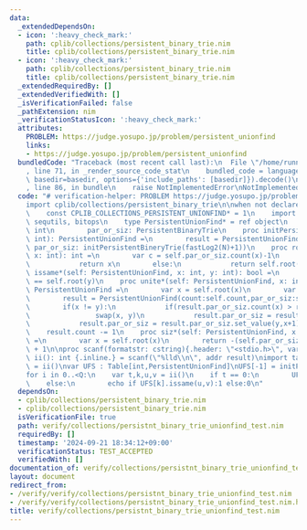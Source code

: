 ```yaml
---
data:
  _extendedDependsOn:
  - icon: ':heavy_check_mark:'
    path: cplib/collections/persistent_binary_trie.nim
    title: cplib/collections/persistent_binary_trie.nim
  - icon: ':heavy_check_mark:'
    path: cplib/collections/persistent_binary_trie.nim
    title: cplib/collections/persistent_binary_trie.nim
  _extendedRequiredBy: []
  _extendedVerifiedWith: []
  _isVerificationFailed: false
  _pathExtension: nim
  _verificationStatusIcon: ':heavy_check_mark:'
  attributes:
    PROBLEM: https://judge.yosupo.jp/problem/persistent_unionfind
    links:
    - https://judge.yosupo.jp/problem/persistent_unionfind
  bundledCode: "Traceback (most recent call last):\n  File \"/home/runner/.local/lib/python3.10/site-packages/onlinejudge_verify/documentation/build.py\"\
    , line 71, in _render_source_code_stat\n    bundled_code = language.bundle(stat.path,\
    \ basedir=basedir, options={'include_paths': [basedir]}).decode()\n  File \"/home/runner/.local/lib/python3.10/site-packages/onlinejudge_verify/languages/nim.py\"\
    , line 86, in bundle\n    raise NotImplementedError\nNotImplementedError\n"
  code: "# verification-helper: PROBLEM https://judge.yosupo.jp/problem/persistent_unionfind\n\
    import cplib/collections/persistent_binary_trie\n\nwhen not declared CPLIB_COLLECTIONS_PERSISTENT_UNIONFIND:\n\
    \    const CPLIB_COLLECTIONS_PERSISTENT_UNIONFIND* = 1\n    import algorithm,\
    \ sequtils, bitops\n    type PersistentUnionFind* = ref object\n        count*:\
    \ int\n        par_or_siz: PersistentBinaryTrie\n    proc initPersistentUnionFind*(N:\
    \ int): PersistentUnionFind =\n        result = PersistentUnionFind(count: N,\
    \ par_or_siz: initPersistentBineryTrie(fastLog2(N)+1))\n    proc root*(self: PersistentUnionFind,\
    \ x: int): int =\n        var c = self.par_or_siz.count(x)-1\n        if c < 0:\n\
    \            return x\n        else:\n            return self.root(c)\n    proc\
    \ issame*(self: PersistentUnionFind, x: int, y: int): bool =\n        return self.root(x)\
    \ == self.root(y)\n    proc unite*(self: PersistentUnionFind, x: int, y: int):\
    \ PersistentUnionFind =\n        var x = self.root(x)\n        var y = self.root(y)\n\
    \        result = PersistentUnionFind(count:self.count,par_or_siz:self.par_or_siz)\n\
    \        if(x != y):\n            if(result.par_or_siz.count(x) > result.par_or_siz.count(y)):\n\
    \                swap(x, y)\n            result.par_or_siz = result.par_or_siz.incl(x,result.par_or_siz.count(y)-1)\n\
    \            result.par_or_siz = result.par_or_siz.set_value(y,x+1)\n        \
    \    result.count -= 1\n    proc siz*(self: PersistentUnionFind, x: int): int\
    \ =\n        var x = self.root(x)\n        return -(self.par_or_siz.count(x))\
    \ + 1\n\nproc scanf(formatstr: cstring){.header: \"<stdio.h>\", varargs.}\nproc\
    \ ii(): int {.inline.} = scanf(\"%lld\\n\", addr result)\nimport tables\nvar N,Q\
    \ = ii()\nvar UFS : Table[int,PersistentUnionFind]\nUFS[-1] = initPersistentUnionFind(N)\n\
    for i in 0..<Q:\n    var t,k,u,v = ii()\n    if t == 0:\n        UFS[i] = UFS[k].unite(u,v)\n\
    \    else:\n        echo if UFS[k].issame(u,v):1 else:0\n"
  dependsOn:
  - cplib/collections/persistent_binary_trie.nim
  - cplib/collections/persistent_binary_trie.nim
  isVerificationFile: true
  path: verify/collections/persistnt_binary_trie_unionfind_test.nim
  requiredBy: []
  timestamp: '2024-09-21 18:34:12+09:00'
  verificationStatus: TEST_ACCEPTED
  verifiedWith: []
documentation_of: verify/collections/persistnt_binary_trie_unionfind_test.nim
layout: document
redirect_from:
- /verify/verify/collections/persistnt_binary_trie_unionfind_test.nim
- /verify/verify/collections/persistnt_binary_trie_unionfind_test.nim.html
title: verify/collections/persistnt_binary_trie_unionfind_test.nim
---
```

